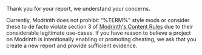 Thank you for your report, we understand your concerns.

Currently, Modrinth does not prohibit "%TERM%" style mods or consider these to de facto violate section 3 of [Modrinth's Content Rules](https://modrinth.com/legal/rules) due to their considerable legitimate use-cases.
If you have reason to believe a project on Modrinth is intentionally enabling or promoting cheating, we ask that you create a new report and provide sufficient evidence.
